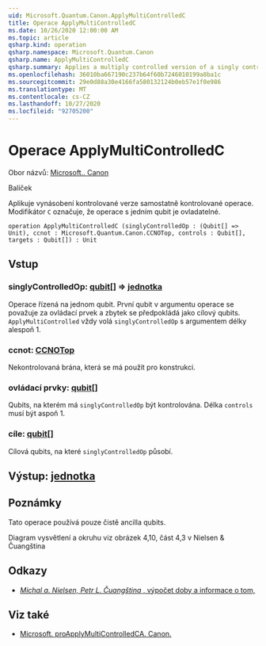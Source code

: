 ```yaml
---
uid: Microsoft.Quantum.Canon.ApplyMultiControlledC
title: Operace ApplyMultiControlledC
ms.date: 10/26/2020 12:00:00 AM
ms.topic: article
qsharp.kind: operation
qsharp.namespace: Microsoft.Quantum.Canon
qsharp.name: ApplyMultiControlledC
qsharp.summary: Applies a multiply controlled version of a singly controlled operation. The modifier `C` indicates that the single-qubit operation is controllable.
ms.openlocfilehash: 36010ba667190c237b64f60b7246010199a8ba1c
ms.sourcegitcommit: 29e0d88a30e4166fa580132124b0eb57e1f0e986
ms.translationtype: MT
ms.contentlocale: cs-CZ
ms.lasthandoff: 10/27/2020
ms.locfileid: "92705200"
---
```

# <a name="applymulticontrolledc-operation"></a>Operace ApplyMultiControlledC

Obor názvů: [Microsoft.. Canon](xref:Microsoft.Quantum.Canon)

Balíček [](https://nuget.org/packages/)


Aplikuje vynásobení kontrolované verze samostatně kontrolované operace.
Modifikátor `C` označuje, že operace s jedním qubit je ovladatelné.

```qsharp
operation ApplyMultiControlledC (singlyControlledOp : (Qubit[] => Unit), ccnot : Microsoft.Quantum.Canon.CCNOTop, controls : Qubit[], targets : Qubit[]) : Unit
```


## <a name="input"></a>Vstup

### <a name="singlycontrolledop--qubit--unit"></a>singlyControlledOp: [qubit](xref:microsoft.quantum.lang-ref.qubit)[] => [jednotka](xref:microsoft.quantum.lang-ref.unit) 

Operace řízená na jednom qubit.
První qubit v argumentu operace se považuje za ovládací prvek a zbytek se předpokládá jako cílový qubits.
`ApplyMultiControlled` vždy volá `singlyControlledOp` s argumentem délky alespoň 1.


### <a name="ccnot--ccnotop"></a>ccnot: [CCNOTop](xref:Microsoft.Quantum.Canon.CCNOTop)

Nekontrolovaná brána, která se má použít pro konstrukci.


### <a name="controls--qubit"></a>ovládací prvky: [qubit](xref:microsoft.quantum.lang-ref.qubit)[]

Qubits, na kterém má `singlyControlledOp` být kontrolována.
Délka `controls` musí být aspoň 1.


### <a name="targets--qubit"></a>cíle: [qubit](xref:microsoft.quantum.lang-ref.qubit)[]

Cílová qubits, na které `singlyControlledOp` působí.



## <a name="output--unit"></a>Výstup: [jednotka](xref:microsoft.quantum.lang-ref.unit)



## <a name="remarks"></a>Poznámky

Tato operace používá pouze čistě ancilla qubits.

Diagram vysvětlení a okruhu viz obrázek 4,10, část 4,3 v Nielsen & Čuangština

## <a name="references"></a>Odkazy

- [*Michal a. Nielsen, Petr L. Čuangština* , výpočet doby a informace o tom,](http://doi.org/10.1017/CBO9780511976667)

## <a name="see-also"></a>Viz také

- [Microsoft. proApplyMultiControlledCA. Canon.](xref:Microsoft.Quantum.Canon.ApplyMultiControlledCA)